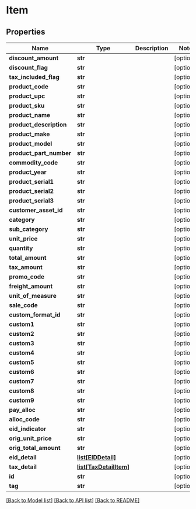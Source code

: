 # Item

## Properties
Name | Type | Description | Notes
------------ | ------------- | ------------- | -------------
**discount_amount** | **str** |  | [optional] 
**discount_flag** | **str** |  | [optional] 
**tax_included_flag** | **str** |  | [optional] 
**product_code** | **str** |  | [optional] 
**product_upc** | **str** |  | [optional] 
**product_sku** | **str** |  | [optional] 
**product_name** | **str** |  | [optional] 
**product_description** | **str** |  | [optional] 
**product_make** | **str** |  | [optional] 
**product_model** | **str** |  | [optional] 
**product_part_number** | **str** |  | [optional] 
**commodity_code** | **str** |  | [optional] 
**product_year** | **str** |  | [optional] 
**product_serial1** | **str** |  | [optional] 
**product_serial2** | **str** |  | [optional] 
**product_serial3** | **str** |  | [optional] 
**customer_asset_id** | **str** |  | [optional] 
**category** | **str** |  | [optional] 
**sub_category** | **str** |  | [optional] 
**unit_price** | **str** |  | [optional] 
**quantity** | **str** |  | [optional] 
**total_amount** | **str** |  | [optional] 
**tax_amount** | **str** |  | [optional] 
**promo_code** | **str** |  | [optional] 
**freight_amount** | **str** |  | [optional] 
**unit_of_measure** | **str** |  | [optional] 
**sale_code** | **str** |  | [optional] 
**custom_format_id** | **str** |  | [optional] 
**custom1** | **str** |  | [optional] 
**custom2** | **str** |  | [optional] 
**custom3** | **str** |  | [optional] 
**custom4** | **str** |  | [optional] 
**custom5** | **str** |  | [optional] 
**custom6** | **str** |  | [optional] 
**custom7** | **str** |  | [optional] 
**custom8** | **str** |  | [optional] 
**custom9** | **str** |  | [optional] 
**pay_alloc** | **str** |  | [optional] 
**alloc_code** | **str** |  | [optional] 
**eid_indicator** | **str** |  | [optional] 
**orig_unit_price** | **str** |  | [optional] 
**orig_total_amount** | **str** |  | [optional] 
**eid_detail** | [**list[EIDDetail]**](EIDDetail.md) |  | [optional] 
**tax_detail** | [**list[TaxDetailItem]**](TaxDetailItem.md) |  | [optional] 
**id** | **str** |  | [optional] 
**tag** | **str** |  | [optional] 

[[Back to Model list]](../README.md#documentation-for-models) [[Back to API list]](../README.md#documentation-for-api-endpoints) [[Back to README]](../README.md)


